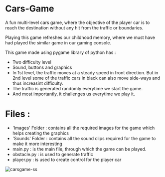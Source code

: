 # Cars-Game
A fun multi-level cars game, where the objective of the player car is to reach the destination without any hit from the traffic or boundaries.

Playing this game refreshes our childhood memory, where we must have had played the similar game in our gaming console.

This game made using pygame library of python has :
- Two difficulty level
- Sound, buttons and graphics
- In 1st level, the traffic moves at a steady speed in front direction. But in 2nd level some of the traffic cars in black can also move side-ways and thus increasint difficulty.
- The traffic is generated randomly everytime we start the game.
- And most importantly, it challenges us everytime we play it.

# Files :
- 'Images' Folder : contains all the required images for the game which helps creating the graphics
- 'Sounds' Folder : contains all the sound clips required for the game to make it more interesting
- main.py : is the main file, through which the game can be played.
- obstacle.py : is used to generate traffic
- player.py : is used to create control for the player car

![carsgame-ss](https://github.com/Jaimin09/Cars-Game/blob/master/Images/Cars%20Game%20Clip.gif?raw=true)
